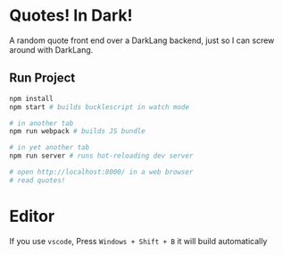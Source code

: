 # Quotes!  In Dark!

A random quote front end over a DarkLang backend, just so I can screw around with DarkLang.

## Run Project

```sh
npm install
npm start # builds bucklescript in watch mode

# in another tab
npm run webpack # builds JS bundle

# in yet another tab
npm run server # runs hot-reloading dev server

# open http://localhost:8000/ in a web browser
# read quotes!
```

# Editor
If you use `vscode`, Press `Windows + Shift + B` it will build automatically
